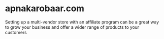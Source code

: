 # apnakarobaar.com
Setting up a multi-vendor store with an affiliate program can be a great way to grow your business and offer a wider range of products to your customers

